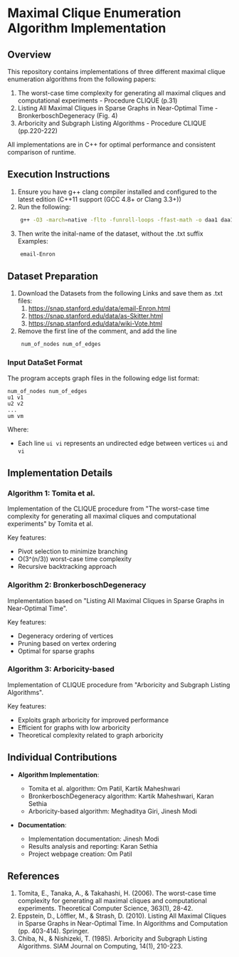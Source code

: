 # Maximal Clique Enumeration Algorithm Implementation

## Overview
This repository contains implementations of three different maximal clique enumeration algorithms from the following papers:
1. The worst-case time complexity for generating all maximal cliques and computational experiments - Procedure CLIQUE (p.31)
2. Listing All Maximal Cliques in Sparse Graphs in Near-Optimal Time - BronkerboschDegeneracy (Fig. 4)
3. Arboricity and Subgraph Listing Algorithms - Procedure CLIQUE (pp.220-222)

All implementations are in C++ for optimal performance and consistent comparison of runtime.

## Execution Instructions
1. Ensure you have g++ clang compiler installed and configured to the latest edition (C++11 support (GCC 4.8+ or Clang 3.3+))
2. Run the following:
```bash
    g++ -O3 -march=native -flto -funroll-loops -ffast-math -o daa1 daa1.cpp
```
3. Then write the inital-name of the dataset, without the .txt suffix
    Examples:
```bash
    email-Enron
```

## Dataset Preparation
1. Download the Datasets from the following Links and save them as .txt files:
     1. https://snap.stanford.edu/data/email-Enron.html
     2. https://snap.stanford.edu/data/as-Skitter.html
     3. https://snap.stanford.edu/data/wiki-Vote.html
2. Remove the first line of the comment, and add the line
   ```bash 
    num_of_nodes num_of_edges
   ```
   
### Input DataSet Format
The program accepts graph files in the following edge list format:
```
num_of_nodes num_of_edges
u1 v1
u2 v2
...
um vm
```
Where:
- Each line `ui vi` represents an undirected edge between vertices `ui` and `vi`

## Implementation Details

### Algorithm 1: Tomita et al.
Implementation of the CLIQUE procedure from "The worst-case time complexity for generating all maximal cliques and computational experiments" by Tomita et al.

Key features:
- Pivot selection to minimize branching
- O(3^(n/3)) worst-case time complexity
- Recursive backtracking approach

### Algorithm 2: BronkerboschDegeneracy
Implementation based on "Listing All Maximal Cliques in Sparse Graphs in Near-Optimal Time".

Key features:
- Degeneracy ordering of vertices
- Pruning based on vertex ordering
- Optimal for sparse graphs

### Algorithm 3: Arboricity-based
Implementation of CLIQUE procedure from "Arboricity and Subgraph Listing Algorithms".

Key features:
- Exploits graph arboricity for improved performance
- Efficient for graphs with low arboricity
- Theoretical complexity related to graph arboricity
  

## Individual Contributions

- **Algorithm Implementation**:
  - Tomita et al. algorithm: Om Patil, Kartik Maheshwari
  - BronkerboschDegeneracy algorithm: Kartik Maheshwari, Karan Sethia
  - Arboricity-based algorithm: Meghaditya Giri, Jinesh Modi

- **Documentation**:
  - Implementation documentation: Jinesh Modi
  - Results analysis and reporting: Karan Sethia
  - Project webpage creation: Om Patil

## References

1. Tomita, E., Tanaka, A., & Takahashi, H. (2006). The worst-case time complexity for generating all maximal cliques and computational experiments. Theoretical Computer Science, 363(1), 28-42.
2. Eppstein, D., Löffler, M., & Strash, D. (2010). Listing All Maximal Cliques in Sparse Graphs in Near-Optimal Time. In Algorithms and Computation (pp. 403-414). Springer.
3. Chiba, N., & Nishizeki, T. (1985). Arboricity and Subgraph Listing Algorithms. SIAM Journal on Computing, 14(1), 210-223.
